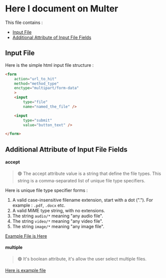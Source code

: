 # Here I document on Multer

This file contains : 

- [Input File](#input-file)
- [Additional Attribute of Input File Fields](#additional-attribute-of-input-file-fields)

## Input File

Here is the simple html input file structure :

```html
<form 
    action="url_to_hit"
    method="method_type"
    enctype="multipart/form-data"
    >
    <input 
        type="file" 
        name="named_the_file" />

    <input 
        type="submit"
        value="button_text" />

</form>
```


## Additional Attribute of Input File Fields

#### accept

> 🟢 The accept attribute value is a string that define the file types. This string is a comma-separated list of unique file type specifiers.

Here is unique file type specifier forms : 

1. A valid case-insensitive filename extension, start with a dot ("."). For example : `.pdf`, `.docx` etc.
2. A valid MiME type string, with no extensions.
3. The string `audio/*` meaning "any audio file".
4. The string `video/*` meaning "any video file".
5. The string `image/*` meaning "any image file".

[Example File is Here](./practice_html/accept.html)

#### multiple

> 🟢 It's boolean attribute, it's allow the user select multiple files.

[Here is example file](./practice_html/multiple.html)

